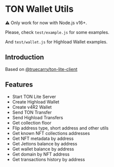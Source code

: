 # TON Wallet Utils

⚠️ Only work for now with Node.js v16+.

Please, check `test/example.js` for some examples.

And `test/wallet.js` for Highload Wallet examples.

## Introduction
Based on [@truecarry/ton-lite-client](https://www.npmjs.com/package/@truecarry/ton-lite-client)

## Features
- Start TON Lite Server
- Create Highload Wallet
- Create v4R2 Wallet
- Send TON Transfer
- Send Highload Transfers
- Get collection floor
- Flip address type, short address and other utils
- Get known NFT collections addresses
- Get NFT metadata by address
- Get Jettons balance by address
- Get wallet balance by address
- Get domain by NFT address
- Get transactions history by address
